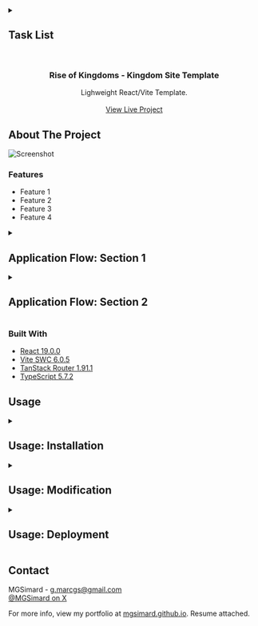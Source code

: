 <details>
<summary><h2>Task List</h2></summary>

- [x] Initial scaffolding of technologies (React, Vite, Router, Latest upgrades, etc.)
- [x] Initial Push to Github Repo
- [x] Create core routes (Home, KVK#, Information, Migration, NotFound)
- [x] Source fonts
- [ ] Add statics for Source Sans 3 (Already have variable)
- [x] Home Page
- [x] Information Page
- [x] Fix json linebreaks \n not working (white-space: pre-wrap)
- [ ] Migration Page (Add dynamic button rendering depending on options entered)
- [ ] Implement dynamic link button generation for migration contact options using a json contact file
- [ ] Not Found Page
- [ ] KVK Page
- [x] Footer design
- [ ] Nav submenu expansion aria
- [ ] Nav mobile responsive
- [ ] Deploy

</details>

<br/>
<div align="center">

<h3 align="center">Rise of Kingdoms - Kingdom Site Template</h3>
<p align="center">
Lighweight React/Vite Template.
<br/>
<br/>
<a href="#">View Live Project</a>
</p>
</div>

## About The Project

![Screenshot]()

### Features

- Feature 1
- Feature 2
- Feature 3
- Feature 4

<details>
<summary><h2>Application Flow: Section 1</h2></summary>
<p>Application Flow Description.</p>

1. Item 1.
2. Item 2.
3. Item 3.

</details>

<details>
<summary><h2>Application Flow: Section 2</h2></summary>
<p>Application Flow Description.</p>

1. Item 1.
2. Item 2.
3. Item 3.
   - Subitem 3.1.
   - Subitem 3.2.
   - Subitem 3.3.

</details>

### Built With

- [React 19.0.0](https://react.dev/)
- [Vite SWC 6.0.5](https://vite.dev/)
- [TanStack Router 1.91.1](https://tanstack.com/router/latest)
- [TypeScript 5.7.2](https://www.typescriptlang.org/)

## Usage

<details><summary><h2>Usage: Installation</h2><summary></details>
<details><summary><h2>Usage: Modification</h2><summary></details>
<details><summary><h2>Usage: Deployment</h2><summary></details>

## Contact

MGSimard - g.marcgs@gmail.com  
[@MGSimard on X](https://x.com/MGSimard)

For more info, view my portfolio at [mgsimard.github.io](https://mgsimard.github.io). Resume attached.
